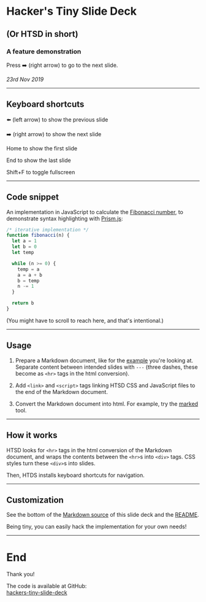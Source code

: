# Hacker's Tiny Slide Deck

## (Or HTSD in short)

### A feature demonstration

Press ➡️ (right arrow) to go to the next slide.

_23rd Nov 2019_

---

## Keyboard shortcuts

⬅️ (left arrow) to show the previous slide

➡️ (right arrow) to show the next slide

Home to show the first slide

End to show the last slide

Shift+F to toggle fullscreen

---

## Code snippet

An implementation in JavaScript to calculate the [Fibonacci number], to
demonstrate syntax highlighting with [Prism.js]:

``` javascript
/* iterative implementation */
function fibonacci(n) {
  let a = 1
  let b = 0
  let temp

  while (n >= 0) {
    temp = a
    a = a + b
    b = temp
    n -= 1
  }

  return b
}
```

(You might have to scroll to reach here, and that's intentional.)

---

## Usage

1. Prepare a Markdown document, like for the [example][example.md]
   you're looking at. Separate content between intended slides with
   `---` (three dashes, these become as `<hr>` tags in the html
   conversion).

2. Add `<link>` and `<script>` tags linking HTSD CSS and JavaScript
   files to the end of the Markdown document.

3. Convert the Markdown document into html. For example, try the
   [marked] tool.

---

## How it works

HTSD looks for `<hr>` tags in the html conversion of the Markdown
document, and wraps the contents between the `<hr>`s into `<div>`
tags. CSS styles turn these `<div>`s into slides.

Then, HTDS installs keyboard shortcuts for navigation.

---

## Customization

See the bottom of the [Markdown source][example.md] of this slide deck
and the [README].

Being tiny, you can easily hack the implementation for your own needs!

---

# End

Thank you!

The code is available at GitHub:<br>
[hackers-tiny-slide-deck]

[Fibonacci number]: https://en.wikipedia.org/wiki/Fibonacci_number
[Prism.js]: https://prismjs.com/
[README]: https://github.com/tkareine/hackers-tiny-slide-deck/blob/master/README.md
[example.md]: https://raw.githubusercontent.com/tkareine/hackers-tiny-slide-deck/master/example.md
[hackers-tiny-slide-deck]: https://github.com/tkareine/hackers-tiny-slide-deck/
[marked]: https://github.com/markedjs/marked

<style type="text/css" media="screen">
@import url(https://fonts.googleapis.com/css?family=Roboto:400,400i,700|Roboto+Mono:400,700);
:root {
  --htsd-sans-font-family: 'Roboto', sans-serif;
  --htsd-mono-font-family: 'Roboto Mono', monospace;
}
</style>
<script type="text/javascript" src="htsd.min.js"></script>
<script type="text/javascript" src="https://cdnjs.cloudflare.com/ajax/libs/prism/1.17.1/prism.min.js"></script>
